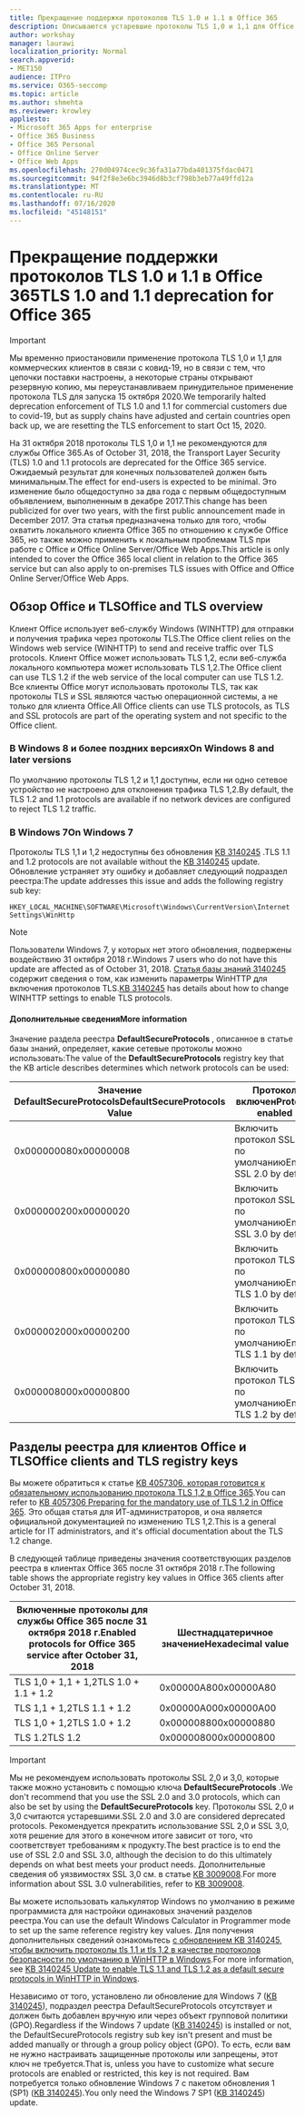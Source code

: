 ```yaml
---
title: Прекращение поддержки протоколов TLS 1.0 и 1.1 в Office 365
description: Описываются устаревшие протоколы TLS 1,0 и 1,1 для Office 365.
author: workshay
manager: laurawi
localization_priority: Normal
search.appverid:
- MET150
audience: ITPro
ms.service: O365-seccomp
ms.topic: article
ms.author: shmehta
ms.reviewer: krowley
appliesto:
- Microsoft 365 Apps for enterprise
- Office 365 Business
- Office 365 Personal
- Office Online Server
- Office Web Apps
ms.openlocfilehash: 270d04974cec9c36fa31a77bda401375fdac0471
ms.sourcegitcommit: 94f2f8e3e6bc3946d8b3cf798b3eb77a49ffd12a
ms.translationtype: MT
ms.contentlocale: ru-RU
ms.lasthandoff: 07/16/2020
ms.locfileid: "45148151"
---
```

# <a name="tls-10-and-11-deprecation-for-office-365"></a><span data-ttu-id="507df-103">Прекращение поддержки протоколов TLS 1.0 и 1.1 в Office 365</span><span class="sxs-lookup"><span data-stu-id="507df-103">TLS 1.0 and 1.1 deprecation for Office 365</span></span>
> [!IMPORTANT]
> <span data-ttu-id="507df-104">Мы временно приостановили применение протокола TLS 1,0 и 1,1 для коммерческих клиентов в связи с ковид-19, но в связи с тем, что цепочки поставки настроены, а некоторые страны открывают резервную копию, мы переустанавливаем принудительное применение протокола TLS для запуска 15 октября 2020.</span><span class="sxs-lookup"><span data-stu-id="507df-104">We temporarily halted deprecation enforcement of TLS 1.0 and 1.1 for commercial customers due to covid-19, but as supply chains have adjusted and certain countries open back up, we are resetting the TLS enforcement to start Oct 15, 2020.</span></span> 

<span data-ttu-id="507df-105">На 31 октября 2018 протоколы TLS 1,0 и 1,1 не рекомендуются для службы Office 365.</span><span class="sxs-lookup"><span data-stu-id="507df-105">As of October 31, 2018, the Transport Layer Security (TLS) 1.0 and 1.1 protocols are deprecated for the Office 365 service.</span></span> <span data-ttu-id="507df-106">Ожидаемый результат для конечных пользователей должен быть минимальным.</span><span class="sxs-lookup"><span data-stu-id="507df-106">The effect for end-users is expected to be minimal.</span></span> <span data-ttu-id="507df-107">Это изменение было общедоступно за два года с первым общедоступным объявлением, выполненным в декабре 2017.</span><span class="sxs-lookup"><span data-stu-id="507df-107">This change has been publicized for over two years, with the first public announcement made in December 2017.</span></span> <span data-ttu-id="507df-108">Эта статья предназначена только для того, чтобы охватить локального клиента Office 365 по отношению к службе Office 365, но также можно применить к локальным проблемам TLS при работе с Office и Office Online Server/Office Web Apps.</span><span class="sxs-lookup"><span data-stu-id="507df-108">This article is only intended to cover the Office 365 local client in relation to the Office 365 service but can also apply to on-premises TLS issues with Office and Office Online Server/Office Web Apps.</span></span>

## <a name="office-and-tls-overview"></a><span data-ttu-id="507df-109">Обзор Office и TLS</span><span class="sxs-lookup"><span data-stu-id="507df-109">Office and TLS overview</span></span>

<span data-ttu-id="507df-110">Клиент Office использует веб-службу Windows (WINHTTP) для отправки и получения трафика через протоколы TLS.</span><span class="sxs-lookup"><span data-stu-id="507df-110">The Office client relies on the Windows web service (WINHTTP) to send and receive traffic over TLS protocols.</span></span> <span data-ttu-id="507df-111">Клиент Office может использовать TLS 1,2, если веб-служба локального компьютера может использовать TLS 1,2.</span><span class="sxs-lookup"><span data-stu-id="507df-111">The Office client can use TLS 1.2 if the web service of the local computer can use TLS 1.2.</span></span> <span data-ttu-id="507df-112">Все клиенты Office могут использовать протоколы TLS, так как протоколы TLS и SSL являются частью операционной системы, а не только для клиента Office.</span><span class="sxs-lookup"><span data-stu-id="507df-112">All Office clients can use TLS protocols, as TLS and SSL protocols are part of the operating system and not specific to the Office client.</span></span>

### <a name="on-windows-8-and-later-versions"></a><span data-ttu-id="507df-113">В Windows 8 и более поздних версиях</span><span class="sxs-lookup"><span data-stu-id="507df-113">On Windows 8 and later versions</span></span>

<span data-ttu-id="507df-114">По умолчанию протоколы TLS 1,2 и 1,1 доступны, если ни одно сетевое устройство не настроено для отклонения трафика TLS 1,2.</span><span class="sxs-lookup"><span data-stu-id="507df-114">By default, the TLS 1.2 and 1.1 protocols are available if no network devices are configured to reject TLS 1.2 traffic.</span></span>

### <a name="on-windows-7"></a><span data-ttu-id="507df-115">В Windows 7</span><span class="sxs-lookup"><span data-stu-id="507df-115">On Windows 7</span></span>

<span data-ttu-id="507df-116">Протоколы TLS 1,1 и 1,2 недоступны без обновления [KB 3140245](https://support.microsoft.com/help/3140245) .</span><span class="sxs-lookup"><span data-stu-id="507df-116">TLS 1.1 and 1.2 protocols are not available without the [KB 3140245](https://support.microsoft.com/help/3140245) update.</span></span> <span data-ttu-id="507df-117">Обновление устраняет эту ошибку и добавляет следующий подраздел реестра:</span><span class="sxs-lookup"><span data-stu-id="507df-117">The update addresses this issue and adds the following registry sub key:</span></span>

```console
HKEY_LOCAL_MACHINE\SOFTWARE\Microsoft\Windows\CurrentVersion\Internet Settings\WinHttp
```

> [!NOTE]
> <span data-ttu-id="507df-118">Пользователи Windows 7, у которых нет этого обновления, подвержены воздействию 31 октября 2018 г.</span><span class="sxs-lookup"><span data-stu-id="507df-118">Windows 7 users who do not have this update are affected as of October 31, 2018.</span></span> <span data-ttu-id="507df-119">[Статья базы знаний 3140245](https://support.microsoft.com/help/3140245) содержит сведения о том, как изменить параметры WinHTTP для включения протоколов TLS.</span><span class="sxs-lookup"><span data-stu-id="507df-119">[KB 3140245](https://support.microsoft.com/help/3140245) has details about how to change WINHTTP settings to enable TLS protocols.</span></span>

#### <a name="more-information"></a><span data-ttu-id="507df-120">Дополнительные сведения</span><span class="sxs-lookup"><span data-stu-id="507df-120">More information</span></span>

<span data-ttu-id="507df-121">Значение раздела реестра **DefaultSecureProtocols** , описанное в статье базы знаний, определяет, какие сетевые протоколы можно использовать:</span><span class="sxs-lookup"><span data-stu-id="507df-121">The value of the **DefaultSecureProtocols** registry key that the KB article describes determines which network protocols can be used:</span></span>

|<span data-ttu-id="507df-122">Значение DefaultSecureProtocols</span><span class="sxs-lookup"><span data-stu-id="507df-122">DefaultSecureProtocols Value</span></span>|<span data-ttu-id="507df-123">Протокол включен</span><span class="sxs-lookup"><span data-stu-id="507df-123">Protocol enabled</span></span>|
|-|-|
|<span data-ttu-id="507df-124">0x00000008</span><span class="sxs-lookup"><span data-stu-id="507df-124">0x00000008</span></span>|<span data-ttu-id="507df-125">Включить протокол SSL 2.0 по умолчанию</span><span class="sxs-lookup"><span data-stu-id="507df-125">Enable SSL 2.0 by default</span></span>|
|<span data-ttu-id="507df-126">0x00000020</span><span class="sxs-lookup"><span data-stu-id="507df-126">0x00000020</span></span>|<span data-ttu-id="507df-127">Включить протокол SSL 3.0 по умолчанию</span><span class="sxs-lookup"><span data-stu-id="507df-127">Enable SSL 3.0 by default</span></span>|
|<span data-ttu-id="507df-128">0x00000080</span><span class="sxs-lookup"><span data-stu-id="507df-128">0x00000080</span></span>|<span data-ttu-id="507df-129">Включить протокол TLS 1.0 по умолчанию</span><span class="sxs-lookup"><span data-stu-id="507df-129">Enable TLS 1.0 by default</span></span>|
|<span data-ttu-id="507df-130">0x00000200</span><span class="sxs-lookup"><span data-stu-id="507df-130">0x00000200</span></span>|<span data-ttu-id="507df-131">Включить протокол TLS 1.1 по умолчанию</span><span class="sxs-lookup"><span data-stu-id="507df-131">Enable TLS 1.1 by default</span></span>|
|<span data-ttu-id="507df-132">0x00000800</span><span class="sxs-lookup"><span data-stu-id="507df-132">0x00000800</span></span>|<span data-ttu-id="507df-133">Включить протокол TLS 1.2 по умолчанию</span><span class="sxs-lookup"><span data-stu-id="507df-133">Enable TLS 1.2 by default</span></span>|

## <a name="office-clients-and-tls-registry-keys"></a><span data-ttu-id="507df-134">Разделы реестра для клиентов Office и TLS</span><span class="sxs-lookup"><span data-stu-id="507df-134">Office clients and TLS registry keys</span></span>

<span data-ttu-id="507df-135">Вы можете обратиться к статье [KB 4057306, которая готовится к обязательному использованию протокола TLS 1,2 в Office 365](https://support.microsoft.com/help/4057306).</span><span class="sxs-lookup"><span data-stu-id="507df-135">You can refer to [KB 4057306 Preparing for the mandatory use of TLS 1.2 in Office 365](https://support.microsoft.com/help/4057306).</span></span> <span data-ttu-id="507df-136">Это общая статья для ИТ-администраторов, и она является официальной документацией по изменению TLS 1,2.</span><span class="sxs-lookup"><span data-stu-id="507df-136">This is a general article for IT administrators, and it's official documentation about the TLS 1.2 change.</span></span>

<span data-ttu-id="507df-137">В следующей таблице приведены значения соответствующих разделов реестра в клиентах Office 365 после 31 октября 2018 г.</span><span class="sxs-lookup"><span data-stu-id="507df-137">The following table shows the appropriate registry key values in Office 365 clients after October 31, 2018.</span></span>

|<span data-ttu-id="507df-138">Включенные протоколы для службы Office 365 после 31 октября 2018 г.</span><span class="sxs-lookup"><span data-stu-id="507df-138">Enabled protocols for Office 365 service after October 31, 2018</span></span>|<span data-ttu-id="507df-139">Шестнадцатеричное значение</span><span class="sxs-lookup"><span data-stu-id="507df-139">Hexadecimal value</span></span>|
|-|-|
|<span data-ttu-id="507df-140">TLS 1,0 + 1,1 + 1,2</span><span class="sxs-lookup"><span data-stu-id="507df-140">TLS 1.0 + 1.1 + 1.2</span></span>|<span data-ttu-id="507df-141">0x00000A80</span><span class="sxs-lookup"><span data-stu-id="507df-141">0x00000A80</span></span>|
|<span data-ttu-id="507df-142">TLS 1,1 + 1,2</span><span class="sxs-lookup"><span data-stu-id="507df-142">TLS 1.1 + 1.2</span></span>|<span data-ttu-id="507df-143">0x00000A00</span><span class="sxs-lookup"><span data-stu-id="507df-143">0x00000A00</span></span>|
|<span data-ttu-id="507df-144">TLS 1,0 + 1,2</span><span class="sxs-lookup"><span data-stu-id="507df-144">TLS 1.0 + 1.2</span></span>|<span data-ttu-id="507df-145">0x00000880</span><span class="sxs-lookup"><span data-stu-id="507df-145">0x00000880</span></span>|
|<span data-ttu-id="507df-146">TLS 1.2</span><span class="sxs-lookup"><span data-stu-id="507df-146">TLS 1.2</span></span>|<span data-ttu-id="507df-147">0x00000800</span><span class="sxs-lookup"><span data-stu-id="507df-147">0x00000800</span></span>|

> [!IMPORTANT]
> <span data-ttu-id="507df-148">Мы не рекомендуем использовать протоколы SSL 2,0 и 3,0, которые также можно установить с помощью ключа **DefaultSecureProtocols** .</span><span class="sxs-lookup"><span data-stu-id="507df-148">We don't recommend that you use the SSL 2.0 and 3.0 protocols, which can also be set by using the **DefaultSecureProtocols** key.</span></span> <span data-ttu-id="507df-149">Протоколы SSL 2,0 и 3,0 считаются устаревшими.</span><span class="sxs-lookup"><span data-stu-id="507df-149">SSL 2.0 and 3.0 are considered deprecated protocols.</span></span> <span data-ttu-id="507df-150">Рекомендуется прекратить использование SSL 2,0 и SSL 3,0, хотя решение для этого в конечном итоге зависит от того, что соответствует требованиям к продукту.</span><span class="sxs-lookup"><span data-stu-id="507df-150">The best practice is to end the use of SSL 2.0 and SSL 3.0, although the decision to do this ultimately depends on what best meets your product needs.</span></span> <span data-ttu-id="507df-151">Дополнительные сведения об уязвимостях SSL 3,0 см. в статье [KB 3009008](https://support.microsoft.com/help/3009008).</span><span class="sxs-lookup"><span data-stu-id="507df-151">For more information about SSL 3.0 vulnerabilities, refer to [KB 3009008](https://support.microsoft.com/help/3009008).</span></span>

<span data-ttu-id="507df-152">Вы можете использовать калькулятор Windows по умолчанию в режиме программиста для настройки одинаковых значений разделов реестра.</span><span class="sxs-lookup"><span data-stu-id="507df-152">You can use the default Windows Calculator in Programmer mode to set up the same reference registry key values.</span></span> <span data-ttu-id="507df-153">Для получения дополнительных сведений ознакомьтесь [с обновлением KB 3140245, чтобы включить протоколы tls 1,1 и tls 1,2 в качестве протоколов безопасности по умолчанию в WinHTTP в Windows](https://support.microsoft.com/help/3140245).</span><span class="sxs-lookup"><span data-stu-id="507df-153">For more information, see [KB 3140245 Update to enable TLS 1.1 and TLS 1.2 as a default secure protocols in WinHTTP in Windows](https://support.microsoft.com/help/3140245).</span></span>

<span data-ttu-id="507df-154">Независимо от того, установлено ли обновление для Windows 7 ([KB 3140245](https://support.microsoft.com/help/3140245)), подраздел реестра DefaultSecureProtocols отсутствует и должен быть добавлен вручную или через объект групповой политики (GPO).</span><span class="sxs-lookup"><span data-stu-id="507df-154">Regardless if the Windows 7 update ([KB 3140245](https://support.microsoft.com/help/3140245)) is installed or not, the DefaultSecureProtocols registry sub key isn't present and must be added manually or through a group policy object (GPO).</span></span> <span data-ttu-id="507df-155">То есть, если вам не нужно настраивать защищенные протоколы или запрещены, этот ключ не требуется.</span><span class="sxs-lookup"><span data-stu-id="507df-155">That is, unless you have to customize what secure protocols are enabled or restricted, this key is not required.</span></span> <span data-ttu-id="507df-156">Вам потребуется только обновление Windows 7 с пакетом обновления 1 (SP1) ([KB 3140245](https://support.microsoft.com/help/3140245)).</span><span class="sxs-lookup"><span data-stu-id="507df-156">You only need the Windows 7 SP1 ([KB 3140245](https://support.microsoft.com/help/3140245)) update.</span></span>
